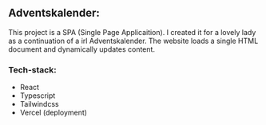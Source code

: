 ## Adventskalender:

This project is a SPA (Single Page Applicaition). 
I created it for a lovely lady as a continuation of a irl Adventskalender.
The website loads a single HTML document and dynamically updates content.

### Tech-stack:

- React
- Typescript
- Tailwindcss
- Vercel (deployment)

